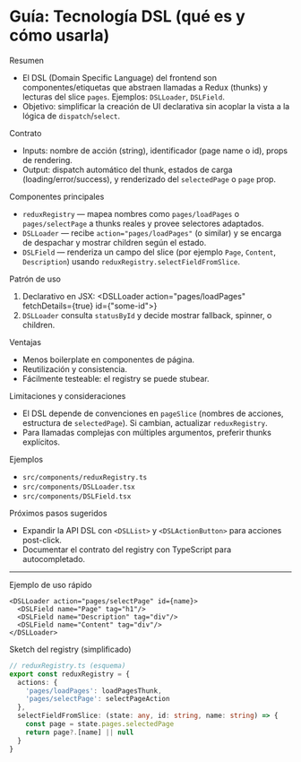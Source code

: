# Guía: Tecnología DSL (qué es y cómo usarla)

Resumen
- El DSL (Domain Specific Language) del frontend son componentes/etiquetas que abstraen llamadas a Redux (thunks) y lecturas del slice `pages`. Ejemplos: `DSLLoader`, `DSLField`.
- Objetivo: simplificar la creación de UI declarativa sin acoplar la vista a la lógica de `dispatch`/`select`.

Contrato
- Inputs: nombre de acción (string), identificador (page name o id), props de rendering.
- Output: dispatch automático del thunk, estados de carga (loading/error/success), y renderizado del `selectedPage` o `page` prop.

Componentes principales
- `reduxRegistry` — mapea nombres como `pages/loadPages` o `pages/selectPage` a thunks reales y provee selectores adaptados.
- `DSLLoader` — recibe `action="pages/loadPages"` (o similar) y se encarga de despachar y mostrar children según el estado.
- `DSLField` — renderiza un campo del slice (por ejemplo `Page`, `Content`, `Description`) usando `reduxRegistry.selectFieldFromSlice`.

Patrón de uso
1. Declarativo en JSX:
   <DSLLoader action="pages/loadPages" fetchDetails={true} id={"some-id">}
     <DSLField name="Page" tag="h1"/>
   </DSLLoader>
2. `DSLLoader` consulta `statusById` y decide mostrar fallback, spinner, o children.

Ventajas
- Menos boilerplate en componentes de página.
- Reutilización y consistencia.
- Fácilmente testeable: el registry se puede stubear.

Limitaciones y consideraciones
- El DSL depende de convenciones en `pageSlice` (nombres de acciones, estructura de `selectedPage`). Si cambian, actualizar `reduxRegistry`.
- Para llamadas complejas con múltiples argumentos, preferir thunks explícitos.

Ejemplos
- `src/components/reduxRegistry.ts`
- `src/components/DSLLoader.tsx`
- `src/components/DSLField.tsx`

Próximos pasos sugeridos
- Expandir la API DSL con `<DSLList>` y `<DSLActionButton>` para acciones post-click.
- Documentar el contrato del registry con TypeScript para autocompletado.

---

Ejemplo de uso rápido

```tsx
<DSLLoader action="pages/selectPage" id={name}>
  <DSLField name="Page" tag="h1"/>
  <DSLField name="Description" tag="div"/>
  <DSLField name="Content" tag="div"/>
</DSLLoader>
```

Sketch del registry (simplificado)

```ts
// reduxRegistry.ts (esquema)
export const reduxRegistry = {
  actions: {
    'pages/loadPages': loadPagesThunk,
    'pages/selectPage': selectPageAction
  },
  selectFieldFromSlice: (state: any, id: string, name: string) => {
    const page = state.pages.selectedPage
    return page?.[name] || null
  }
}
```
